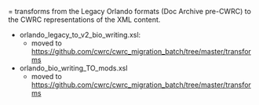 = transforms from the Legacy Orlando formats (Doc Archive pre-CWRC) to the CWRC representations of the XML content.

* orlando_legacy_to_v2_bio_writing.xsl: 
  * moved to https://github.com/cwrc/cwrc_migration_batch/tree/master/transforms
* orlando_bio_writing_TO_mods.xsl
  * moved to https://github.com/cwrc/cwrc_migration_batch/tree/master/transforms

